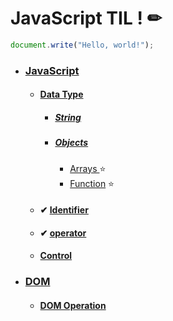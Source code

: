 # JavaScript TIL ! ✏

```javascript
document.write("Hello, world!");
```

- ### [JavaScript](JavaScript.md) 

  - #### [Data Type](JavaScript_Data_type)

    - ##### [String](JavaScript_String.md)

    - ##### [Objects](JavaScript_Objects)

      - [Arrays ](JavaScript_Arrays) ⭐
      - [Function](JavaScript_function.md) ⭐


    

  - #### ✔ [Identifier](JavaScript_identifier.md) 

  - #### ✔ [operator](JavaScript_operator.md)

    

  - #### [Control](JavaScript_Control.md)

  

- ### [DOM](DOM.md)

  - #### [DOM Operation](DOM_Operation.md)



